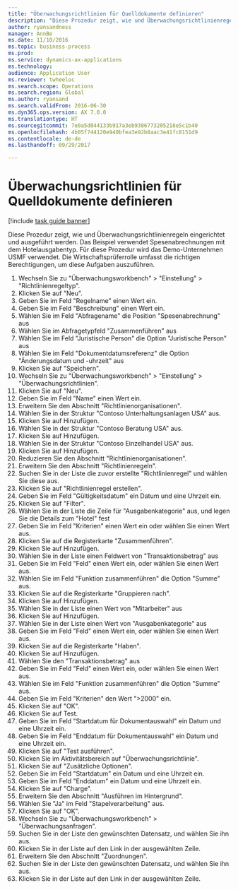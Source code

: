 ```yaml
--- 
title: "Überwachungsrichtlinien für Quelldokumente definieren"
description: "Diese Prozedur zeigt, wie und Überwachungsrichtlinienregeln eingerichtet und ausgeführt werden."
author: ryansandness
manager: AnnBe
ms.date: 11/10/2016
ms.topic: business-process
ms.prod: 
ms.service: dynamics-ax-applications
ms.technology: 
audience: Application User
ms.reviewer: twheeloc
ms.search.scope: Operations
ms.search.region: Global
ms.author: ryansand
ms.search.validFrom: 2016-06-30
ms.dyn365.ops.version: AX 7.0.0
ms.translationtype: HT
ms.sourcegitcommit: 7e0a5d044133b917a3eb9386773205218e5c1b40
ms.openlocfilehash: 4b05f744120e940bfea3e92b8aac3e41fc8151d9
ms.contentlocale: de-de
ms.lasthandoff: 09/29/2017

---
```

# <a name="define-audit-policies-for-source-documents"></a>Überwachungsrichtlinien für Quelldokumente definieren

[!include [task guide banner](../../includes/task-guide-banner.md)]

Diese Prozedur zeigt, wie und Überwachungsrichtlinienregeln eingerichtet und ausgeführt werden. Das Beispiel verwendet Spesenabrechnungen mit dem Hotelausgabentyp. Für diese Prozedur wird das Demo-Unternehmen USMF verwendet. Die Wirtschaftsprüferrolle umfasst die richtigen Berechtigungen, um diese Aufgaben auszuführen.

1. Wechseln Sie zu "Überwachungsworkbench" > "Einstellung" > "Richtlinienregeltyp".
2. Klicken Sie auf "Neu".
3. Geben Sie im Feld "Regelname" einen Wert ein.
4. Geben Sie im Feld "Beschreibung" einen Wert ein.
5. Wählen Sie im Feld "Abfragename" die Position "Spesenabrechnung" aus
6. Wählen Sie im Abfragetypfeld "Zusammenführen" aus
7. Wählen Sie im Feld "Juristische Person" die Option "Juristische Person" aus
8. Wählen Sie im Feld "Dokumentdatumsreferenz" die Option "Änderungsdatum und -uhrzeit" aus
9. Klicken Sie auf "Speichern".
10. Wechseln Sie zu "Überwachungsworkbench" > "Einstellung" > "Überwachungsrichtlinien".
11. Klicken Sie auf "Neu".
12. Geben Sie im Feld "Name" einen Wert ein.
13. Erweitern Sie den Abschnitt "Richtlinienorganisationen".
14. Wählen Sie in der Struktur "Contoso Unterhaltungsanlagen USA" aus.
15. Klicken Sie auf Hinzufügen.
16. Wählen Sie in der Struktur "Contoso Beratung USA" aus.
17. Klicken Sie auf Hinzufügen.
18. Wählen Sie in der Struktur "Contoso Einzelhandel USA" aus.
19. Klicken Sie auf Hinzufügen.
20. Reduzieren Sie den Abschnitt "Richtlinienorganisationen".
21. Erweitern Sie den Abschnitt "Richtlinienregeln".
22. Suchen Sie in der Liste die zuvor erstellte "Richtlinienregel" und wählen Sie diese aus.
23. Klicken Sie auf "Richtlinienregel erstellen".
24. Geben Sie im Feld "Gültigkeitsdatum" ein Datum und eine Uhrzeit ein.
25. Klicken Sie auf "Filter".
26. Wählen Sie in der Liste die Zeile für "Ausgabenkategorie" aus, und legen Sie die Details zum "Hotel" fest
27. Geben Sie im Feld "Kriterien" einen Wert ein oder wählen Sie einen Wert aus.
28. Klicken Sie auf die Registerkarte "Zusammenführen".
29. Klicken Sie auf Hinzufügen.
30. Wählen Sie in der Liste einen Feldwert von "Transaktionsbetrag" aus
31. Geben Sie im Feld "Feld" einen Wert ein, oder wählen Sie einen Wert aus.
32. Wählen Sie im Feld "Funktion zusammenführen" die Option "Summe" aus.
33. Klicken Sie auf die Registerkarte "Gruppieren nach".
34. Klicken Sie auf Hinzufügen.
35. Wählen Sie in der Liste einen Wert von "Mitarbeiter" aus  
36. Klicken Sie auf Hinzufügen.
37. Wählen Sie in der Liste einen Wert von "Ausgabenkategorie" aus
38. Geben Sie im Feld "Feld" einen Wert ein, oder wählen Sie einen Wert aus.
39. Klicken Sie auf die Registerkarte "Haben".
40. Klicken Sie auf Hinzufügen.
41. Wählen Sie den "Transaktionsbetrag" aus
42. Geben Sie im Feld "Feld" einen Wert ein, oder wählen Sie einen Wert aus.
43. Wählen Sie im Feld "Funktion zusammenführen" die Option "Summe" aus.
44. Geben Sie im Feld "Kriterien" den Wert ">2000" ein.
45. Klicken Sie auf "OK".
46. Klicken Sie auf Test.
47. Geben Sie im Feld "Startdatum für Dokumentauswahl" ein Datum und eine Uhrzeit ein.
48. Geben Sie im Feld "Enddatum für Dokumentauswahl" ein Datum und eine Uhrzeit ein.
49. Klicken Sie auf "Test ausführen".
50. Klicken Sie im Aktivitätsbereich auf "Überwachungsrichtlinie".
51. Klicken Sie auf "Zusätzliche Optionen".
52. Geben Sie im Feld "Startdatum" ein Datum und eine Uhrzeit ein.
53. Geben Sie im Feld "Enddatum" ein Datum und eine Uhrzeit ein.
54. Klicken Sie auf "Charge".
55. Erweitern Sie den Abschnitt "Ausführen im Hintergrund".
56. Wählen Sie "Ja" im Feld "Stapelverarbeitung" aus.
57. Klicken Sie auf "OK".
58. Wechseln Sie zu "Überwachungsworkbench" > "Überwachungsanfragen".
59. Suchen Sie in der Liste den gewünschten Datensatz, und wählen Sie ihn aus.
60. Klicken Sie in der Liste auf den Link in der ausgewählten Zeile.
61. Erweitern Sie den Abschnitt "Zuordnungen".
62. Suchen Sie in der Liste den gewünschten Datensatz, und wählen Sie ihn aus.
63. Klicken Sie in der Liste auf den Link in der ausgewählten Zeile.


